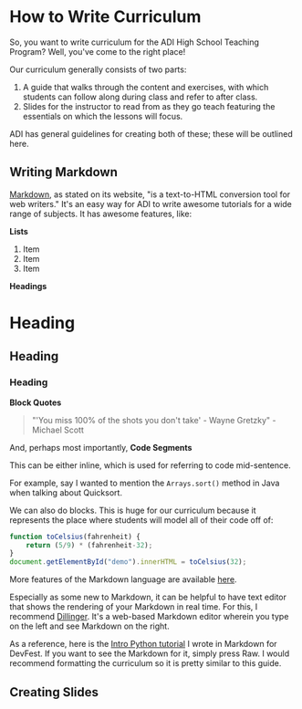 # How to Write Curriculum

So, you want to write curriculum for the ADI High School Teaching Program? Well, you've come to the right place!

Our curriculum generally consists of two parts:

1. A guide that walks through the content and exercises, with which students can follow along during class and refer to after class.
2. Slides for the instructor to read from as they go teach featuring the essentials on which the lessons will focus.

ADI has general guidelines for creating both of these; these will be outlined here.

## Writing Markdown
[Markdown](http://daringfireball.net/projects/markdown/), as stated on its website, "is a text-to-HTML conversion tool for web writers." It's an easy way for ADI to write awesome tutorials for a wide range of subjects. It has awesome features, like:

**Lists**

1. Item
2. Item
3. Item

**Headings**

# Heading
## Heading
### Heading

**Block Quotes**
> "'You miss 100% of the shots you don't take' - Wayne Gretzky" - Michael Scott

And, perhaps most importantly, **Code Segments**

This can be either inline, which is used for referring to code mid-sentence.

For example, say I wanted to mention the `Arrays.sort()` method in Java when talking about Quicksort.

We can also do blocks. This is huge for our curriculum because it represents the place where students will model all of their code off of:

```javascript
function toCelsius(fahrenheit) {
    return (5/9) * (fahrenheit-32);
}
document.getElementById("demo").innerHTML = toCelsius(32);
```

More features of the Markdown language are available [here](https://help.github.com/articles/markdown-basics/).

Especially as some new to Markdown, it can be helpful to have text editor that shows the rendering of your Markdown in real time. For this, I recommend [Dillinger](http://dillinger.io). It's a web-based Markdown editor wherein you type on the left and see Markdown on the right.

As a reference, here is the [Intro Python tutorial](https://github.com/mjp2220/devfest-webdev/blob/master/webdev_python_curriculum.md) I wrote in Markdown for DevFest. If you want to see the Markdown for it, simply press Raw. I would recommend formatting the curriculum so it is pretty similar to this guide.

## Creating Slides
